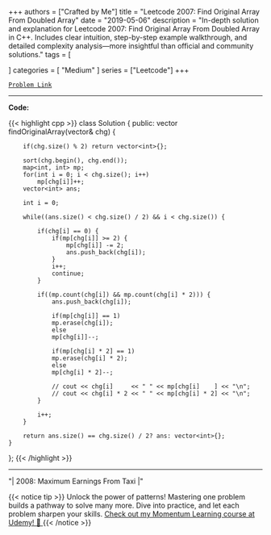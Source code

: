 
+++
authors = ["Crafted by Me"]
title = "Leetcode 2007: Find Original Array From Doubled Array"
date = "2019-05-06"
description = "In-depth solution and explanation for Leetcode 2007: Find Original Array From Doubled Array in C++. Includes clear intuition, step-by-step example walkthrough, and detailed complexity analysis—more insightful than official and community solutions."
tags = [
    
]
categories = [
    "Medium"
]
series = ["Leetcode"]
+++



[`Problem Link`](https://leetcode.com/problems/find-original-array-from-doubled-array/description/)

---

**Code:**

{{< highlight cpp >}}
class Solution {
public:
    vector<int> findOriginalArray(vector<int>& chg) {
        
        if(chg.size() % 2) return vector<int>{};
        
        sort(chg.begin(), chg.end());
        map<int, int> mp;
        for(int i = 0; i < chg.size(); i++)
            mp[chg[i]]++;
        vector<int> ans;
        
        int i = 0;

        while((ans.size() < chg.size() / 2) && i < chg.size()) {
            
            if(chg[i] == 0) {
                if(mp[chg[i]] >= 2) {
                    mp[chg[i]] -= 2;
                    ans.push_back(chg[i]);                    
                }
                i++;
                continue;
            }
            
            if((mp.count(chg[i]) && mp.count(chg[i] * 2))) {
                ans.push_back(chg[i]);
                
                if(mp[chg[i]] == 1)
                mp.erase(chg[i]);
                else
                mp[chg[i]]--;
                
                if(mp[chg[i] * 2] == 1)
                mp.erase(chg[i] * 2);
                else
                mp[chg[i] * 2]--;                
                
                // cout << chg[i]     << " " << mp[chg[i]    ] << "\n";                
                // cout << chg[i] * 2 << " " << mp[chg[i] * 2] << "\n";
            }
            
            i++;
        }
        
        return ans.size() == chg.size() / 2? ans: vector<int>{};
    }
};
{{< /highlight >}}


---


"| 2008: Maximum Earnings From Taxi |"

{{< notice tip >}}
Unlock the power of patterns! Mastering one problem builds a pathway to solve many more. Dive into practice, and let each problem sharpen your skills. [Check out my Momentum Learning course at Udemy! 🚀 ](https://www.udemy.com/course/algorithms-and-data-structures-in-cpp/)
{{< /notice >}}

